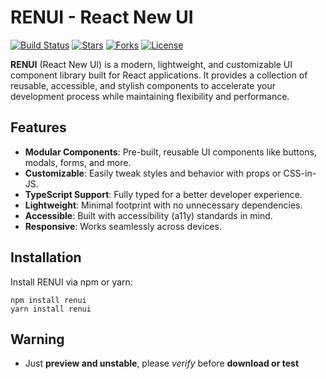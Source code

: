 # RENUI - React New UI

[![Build Status](https://img.shields.io/badge/build-passing-brightgreen)](https://github.com/hnamhocit/renui/actions)
[![Stars](https://img.shields.io/github/stars/hnamhocit/renui?style=social)](https://github.com/hnamhocit/renui/stargazers)
[![Forks](https://img.shields.io/github/forks/hnamhocit/renui?style=social)](https://github.com/hnamhocit/renui/network/members)
[![License](https://img.shields.io/badge/license-MIT-blue)](LICENSE)

**RENUI** (React New UI) is a modern, lightweight, and customizable UI component library built for React applications. It provides a collection of reusable, accessible, and stylish components to accelerate your development process while maintaining flexibility and performance.

## Features

-   **Modular Components**: Pre-built, reusable UI components like buttons, modals, forms, and more.
-   **Customizable**: Easily tweak styles and behavior with props or CSS-in-JS.
-   **TypeScript Support**: Fully typed for a better developer experience.
-   **Lightweight**: Minimal footprint with no unnecessary dependencies.
-   **Accessible**: Built with accessibility (a11y) standards in mind.
-   **Responsive**: Works seamlessly across devices.

## Installation

Install RENUI via npm or yarn:

```base
npm install renui
yarn install renui
```

## Warning

-   Just **preview and unstable**, please _verify_ before **download or test**
